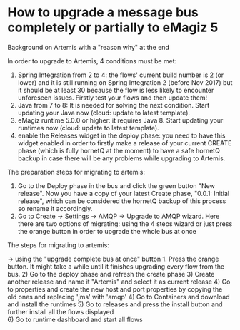 # How to upgrade a message bus completely or partially to eMagiz 5 

Background on Artemis with a "reason why" at the end

In order to upgrade to Artemis, 4 conditions must be met:


1) Spring Integration from 2 to 4: the flows' current build number is 2 (or lower) and it is still running on Spring Integration 2 (before Nov 2017) but it should be at least 30 because 
the flow is less likely to encounter unforeseen issues. Firstly test your flows and then update them! 
2) Java from 7 to 8: It is needed for solving the next condition. Start updating your Java now (cloud: update to latest template). 
3) eMagiz runtime 5.0.0 or higher: it requires Java 8. Start updating your runtimes now (cloud: update to latest template).
4) enable the Releases widget in the deploy phase: you need to have this widget enabled in order to firstly make a release of your current CREATE phase (which is fully hornetQ at the moment)
 to have a safe hornetQ backup in case there will be any problems while upgrading to Artemis.


The preparation steps for migrating to artemis:

1) Go to the Deploy phase in the bus and click the green button "New release". Now you have a copy of your latest Create phase, "0.0.1: Initial release",  which can be considered 
the hornetQ backup of this process so rename it accordingly.
2) Go to Create -> Settings -> AMQP -> Upgrade to AMQP wizard. Here there are two options of migrating: using the 4 steps wizard or just press the orange button in order to upgrade
the whole bus at once 


The steps for migrating to artemis: 

-> using the "upgrade complete bus at once" button 
	1. Press the orange button. It might take a while until it  finishes upgrading every flow from the bus. 
	2) Go to the deploy phase and refresh the create phase 
	3) Create another release and name it "Artemis" and select it as current release
	4) Go to properties and create the new host and port properties by copying the old ones and replacing 'jms' with 'amqp'
	4) Go to Containers and download and install the runtimes
	5) Go to releases and press the install button and further install all the flows displayed  
	6) Go to runtime dashboard and start all flows
